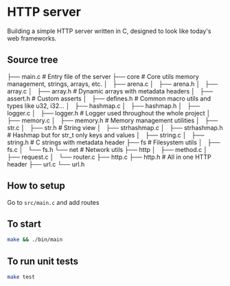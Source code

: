 # HTTP server

<p>Building a simple HTTP server written in C, designed to look like today's web frameworks.</p>

## Source tree
├── main.c              # Entry file of the server
├── core                # Core utils memory management, strings, arrays, etc.
│   ├── arena.c
│   ├── arena.h
│   ├── array.c
│   ├── array.h         # Dynamic arrays with metadata headers
│   ├── assert.h        # Custom asserts
│   ├── defines.h       # Common macro utils and types like u32, i32...
│   ├── hashmap.c
│   ├── hashmap.h
│   ├── logger.c
│   ├── logger.h        # Logger used throughout the whole project
│   ├── memory.c
│   ├── memory.h        # Memory management utilities
│   ├── str.c
│   ├── str.h           # String view
│   ├── strhashmap.c
│   ├── strhashmap.h    # Hashmap but for str_t only keys and values
│   ├── string.c
│   ├── string.h        # C strings with metadata header
├── fs                  # Filesystem utils
│   ├── fs.c
│   └── fs.h
└── net                 # Network utils
    ├── http
    │   ├── method.c
    │   ├── request.c
    │   └── router.c
    ├── http.c
    ├── http.h          # All in one HTTP header
    ├── url.c
    └── url.h

## How to setup

Go to `src/main.c` and add routes

## To start
```bash
make && ./bin/main
```

## To run unit tests
```bash
make test
```
